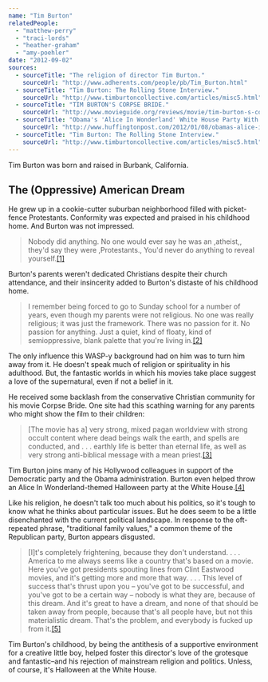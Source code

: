 ```yaml
---
name: "Tim Burton"
relatedPeople:
  - "matthew-perry"
  - "traci-lords"
  - "heather-graham"
  - "amy-poehler"
date: "2012-09-02"
sources:
  - sourceTitle: "The religion of director Tim Burton."
    sourceUrl: "http://www.adherents.com/people/pb/Tim_Burton.html"
  - sourceTitle: "Tim Burton: The Rolling Stone Interview."
    sourceUrl: "http://www.timburtoncollective.com/articles/misc5.html"
  - sourceTitle: "TIM BURTON'S CORPSE BRIDE."
    sourceUrl: "http://www.movieguide.org/reviews/movie/tim-burton-s-corpse-bride.html"
  - sourceTitle: "Obama's 'Alice In Wonderland' White House Party With Tim Burton."
    sourceUrl: "http://www.huffingtonpost.com/2012/01/08/obamas-alice-in-wonderland-white-house-party_n_1192884.html"
  - sourceTitle: "Tim Burton: The Rolling Stone Interview."
    sourceUrl: "http://www.timburtoncollective.com/articles/misc5.html"
---
```


Tim Burton was born and raised in Burbank, California.


## The (Oppressive) American Dream

He grew up in a cookie-cutter suburban neighborhood filled with picket-fence Protestants. Conformity was expected and praised in his childhood home. And Burton was not impressed.

>Nobody did anything. No one would ever say he was an ,atheist,, they'd say they were ,Protestants., You'd never do anything to reveal yourself.<a class="source-citation" href="http://www.adherents.com/people/pb/Tim_Burton.html" title="The religion of director Tim Burton.">[1]</a>

Burton's parents weren't dedicated Christians despite their church attendance, and their insincerity added to Burton's distaste of his childhood home.

>I remember being forced to go to Sunday school for a number of years, even though my parents were not religious. No one was really religious; it was just the framework. There was no passion for it. No passion for anything. Just a quiet, kind of floaty, kind of semioppressive, blank palette that you're living in.<a class="source-citation" href="http://www.timburtoncollective.com/articles/misc5.html" title="Tim Burton: The Rolling Stone Interview.">[2]</a>

The only influence this WASP-y background had on him was to turn him away from it. He doesn't speak much of religion or spirituality in his adulthood. But, the fantastic worlds in which his movies take place suggest a love of the supernatural, even if not a belief in it.

He received some backlash from the conservative Christian community for his movie Corpse Bride. One site had this scathing warning for any parents who might show the film to their children:

>[The movie has a] very strong, mixed pagan worldview with strong occult content where dead beings walk the earth, and spells are conducted, and . . . earthly life is better than eternal life, as well as very strong anti-biblical message with a mean priest.<a class="source-citation" href="http://www.movieguide.org/reviews/movie/tim-burton-s-corpse-bride.html" title="TIM BURTON&apos;S CORPSE BRIDE.">[3]</a>

Tim Burton joins many of his Hollywood colleagues in support of the Democratic party and the Obama administration. Burton even helped throw an Alice In Wonderland-themed Halloween party at the White House.<a class="source-citation" href="http://www.huffingtonpost.com/2012/01/08/obamas-alice-in-wonderland-white-house-party_n_1192884.html" title="Obama&apos;s &apos;Alice In Wonderland&apos; White House Party With Tim Burton.">[4]</a>

Like his religion, he doesn't talk too much about his politics, so it's tough to know what he thinks about particular issues. But he does seem to be a little disenchanted with the current political landscape. In response to the oft-repeated phrase, "traditional family values," a common theme of the Republican party, Burton appears disgusted.

>[I]t's completely frightening, because they don't understand. . . . America to me always seems like a country that's based on a movie. Here you've got presidents spouting lines from Clint Eastwood movies, and it's getting more and more that way. . . . This level of success that's thrust upon you – you've got to be successful, and you've got to be a certain way – nobody is what they are, because of this dream. And it's great to have a dream, and none of that should be taken away from people, because that's all people have, but not this materialistic dream. That's the problem, and everybody is fucked up from it.<a class="source-citation" href="http://www.timburtoncollective.com/articles/misc5.html" title="Tim Burton: The Rolling Stone Interview.">[5]</a>

Tim Burton's childhood, by being the antithesis of a supportive environment for a creative little boy, helped foster this director's love of the grotesque and fantastic–and his rejection of mainstream religion and politics. Unless, of course, it's Halloween at the White House.